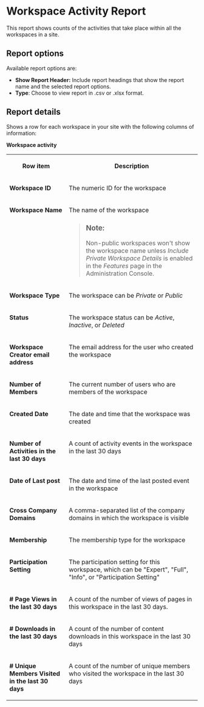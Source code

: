 <!-- loioc44d4066db4241f2b76576c0e07d8334 -->

# Workspace Activity Report

This report shows counts of the activities that take place within all the workspaces in a site.



<a name="loioc44d4066db4241f2b76576c0e07d8334__section_vgx_svw_ptb"/>

## Report options

Available report options are:

-   **Show Report Header:** Include report headings that show the report name and the selected report options.
-   **Type**: Choose to view report in .csv or .xlsx format.



<a name="loioc44d4066db4241f2b76576c0e07d8334__section_xgx_svw_ptb"/>

## Report details

Shows a row for each workspace in your site with the following columns of information:

**Workspace activity**


<table>
<tr>
<th valign="top">

Row item



</th>
<th valign="top">

Description



</th>
</tr>
<tr>
<td valign="top">

**Workspace ID** 



</td>
<td valign="top">

The numeric ID for the workspace



</td>
</tr>
<tr>
<td valign="top">

**Workspace Name** 



</td>
<td valign="top">

The name of the workspace

> ### Note:  
> Non-public workspaces won't show the workspace name unless *Include Private Workspace Details* is enabled in the *Features* page in the Administration Console.



</td>
</tr>
<tr>
<td valign="top">

**Workspace Type** 



</td>
<td valign="top">

The workspace can be *Private* or *Public* 



</td>
</tr>
<tr>
<td valign="top">

**Status** 



</td>
<td valign="top">

The workspace status can be *Active*, *Inactive*, or *Deleted* 



</td>
</tr>
<tr>
<td valign="top">

**Workspace Creator email address** 



</td>
<td valign="top">

The email address for the user who created the workspace



</td>
</tr>
<tr>
<td valign="top">

**Number of Members** 



</td>
<td valign="top">

The current number of users who are members of the workspace



</td>
</tr>
<tr>
<td valign="top">

**Created Date** 



</td>
<td valign="top">

The date and time that the workspace was created



</td>
</tr>
<tr>
<td valign="top">

**Number of Activities in the last 30 days** 



</td>
<td valign="top">

A count of activity events in the workspace in the last 30 days



</td>
</tr>
<tr>
<td valign="top">

**Date of Last post** 



</td>
<td valign="top">

The date and time of the last posted event in the workspace



</td>
</tr>
<tr>
<td valign="top">

**Cross Company Domains** 



</td>
<td valign="top">

A comma-separated list of the company domains in which the workspace is visible



</td>
</tr>
<tr>
<td valign="top">

**Membership** 



</td>
<td valign="top">

The membership type for the workspace



</td>
</tr>
<tr>
<td valign="top">

**Participation Setting** 



</td>
<td valign="top">

The participation setting for this workspace, which can be "Expert", "Full", "Info", or "Participation Setting"



</td>
</tr>
<tr>
<td valign="top">

**\# Page Views in the last 30 days** 



</td>
<td valign="top">

A count of the number of views of pages in this workspace in the last 30 days.



</td>
</tr>
<tr>
<td valign="top">

**\# Downloads in the last 30 days** 



</td>
<td valign="top">

A count of the number of content downloads in this workspace in the last 30 days



</td>
</tr>
<tr>
<td valign="top">

**\# Unique Members Visited in the last 30 days** 



</td>
<td valign="top">

A count of the number of unique members who visited the workspace in the last 30 days



</td>
</tr>
</table>

